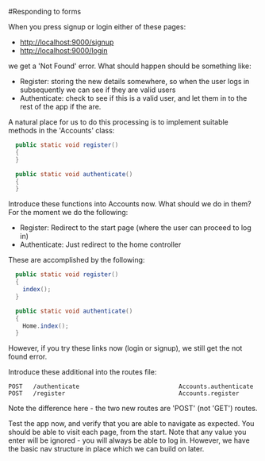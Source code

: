 #Responding to forms

When you press signup or login either of these pages:

- <http://localhost:9000/signup>
- <http://localhost:9000/login>

we get a 'Not Found' error. What should happen should be something like:

- Register: storing the new details somewhere, so when the user logs in subsequently
we can see if they are valid users
- Authenticate: check to see if this is a valid user, and let them in to the rest of the app if
the are.

A natural place for us to do this processing is to implement suitable methods in the 'Accounts' class:

~~~java
  public static void register()
  {
  }

  public static void authenticate()
  {
  }
~~~

Introduce these functions into Accounts now. What should we do in them? For the moment we do the following:

- Register: Redirect to the start page (where the user can proceed to log in)
- Authenticate: Just redirect to the home controller

These are accomplished by the following:

~~~java
  public static void register()
  {
    index();
  }

  public static void authenticate()
  {
    Home.index();
  }
~~~

However, if you try these links now (login or signup), we still get the not found error.

Introduce these additional into the routes file:

~~~
POST   /authenticate                            Accounts.authenticate
POST   /register                                Accounts.register
~~~

Note the difference here - the two new routes are 'POST' (not 'GET') routes.

Test the app now, and verify that you are able to navigate as expected. You should be able to visit each page, from the start. Note that any value you enter will be ignored - you will always be able to log in. However, we have the basic nav structure in place which we can build on later.
